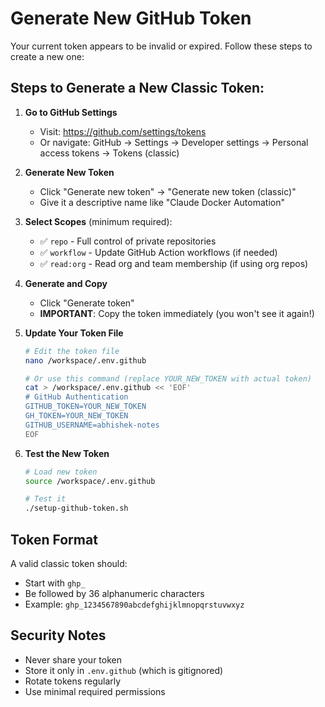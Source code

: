 # Generate New GitHub Token

Your current token appears to be invalid or expired. Follow these steps to create a new one:

## Steps to Generate a New Classic Token:

1. **Go to GitHub Settings**
   - Visit: https://github.com/settings/tokens
   - Or navigate: GitHub → Settings → Developer settings → Personal access tokens → Tokens (classic)

2. **Generate New Token**
   - Click "Generate new token" → "Generate new token (classic)"
   - Give it a descriptive name like "Claude Docker Automation"

3. **Select Scopes** (minimum required):
   - ✅ `repo` - Full control of private repositories
   - ✅ `workflow` - Update GitHub Action workflows (if needed)
   - ✅ `read:org` - Read org and team membership (if using org repos)

4. **Generate and Copy**
   - Click "Generate token"
   - **IMPORTANT**: Copy the token immediately (you won't see it again!)

5. **Update Your Token File**
   ```bash
   # Edit the token file
   nano /workspace/.env.github
   
   # Or use this command (replace YOUR_NEW_TOKEN with actual token)
   cat > /workspace/.env.github << 'EOF'
   # GitHub Authentication
   GITHUB_TOKEN=YOUR_NEW_TOKEN
   GH_TOKEN=YOUR_NEW_TOKEN
   GITHUB_USERNAME=abhishek-notes
   EOF
   ```

6. **Test the New Token**
   ```bash
   # Load new token
   source /workspace/.env.github
   
   # Test it
   ./setup-github-token.sh
   ```

## Token Format
A valid classic token should:
- Start with `ghp_`
- Be followed by 36 alphanumeric characters
- Example: `ghp_1234567890abcdefghijklmnopqrstuvwxyz`

## Security Notes
- Never share your token
- Store it only in `.env.github` (which is gitignored)
- Rotate tokens regularly
- Use minimal required permissions